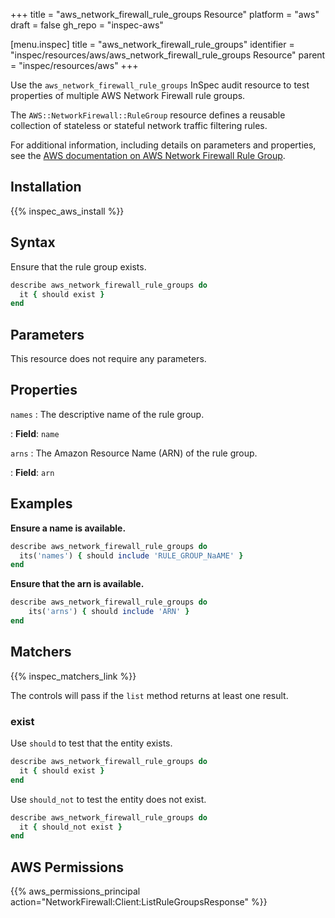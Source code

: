 +++
title = "aws_network_firewall_rule_groups Resource"
platform = "aws"
draft = false
gh_repo = "inspec-aws"

[menu.inspec]
title = "aws_network_firewall_rule_groups"
identifier = "inspec/resources/aws/aws_network_firewall_rule_groups Resource"
parent = "inspec/resources/aws"
+++

Use the `aws_network_firewall_rule_groups` InSpec audit resource to test properties of multiple AWS Network Firewall rule groups.

The `AWS::NetworkFirewall::RuleGroup` resource defines a reusable collection of stateless or stateful network traffic filtering rules.

For additional information, including details on parameters and properties, see the [AWS documentation on AWS Network Firewall Rule Group](https://docs.aws.amazon.com/AWSCloudFormation/latest/UserGuide/aws-resource-networkfirewall-rulegroup.html).

## Installation

{{% inspec_aws_install %}}

## Syntax

Ensure that the rule group exists.

```ruby
describe aws_network_firewall_rule_groups do
  it { should exist }
end
```

## Parameters

This resource does not require any parameters.

## Properties

`names`
: The descriptive name of the rule group.

: **Field**: `name`

`arns`
: The Amazon Resource Name (ARN) of the rule group.

: **Field**: `arn`

## Examples

**Ensure a name is available.**

```ruby
describe aws_network_firewall_rule_groups do
  its('names') { should include 'RULE_GROUP_NaAME' }
end
```

**Ensure that the arn is available.**

```ruby
describe aws_network_firewall_rule_groups do
    its('arns') { should include 'ARN' }
end
```

## Matchers

{{% inspec_matchers_link %}}

The controls will pass if the `list` method returns at least one result.

### exist

Use `should` to test that the entity exists.

```ruby
describe aws_network_firewall_rule_groups do
  it { should exist }
end
```

Use `should_not` to test the entity does not exist.

```ruby
describe aws_network_firewall_rule_groups do
  it { should_not exist }
end
```

## AWS Permissions

{{% aws_permissions_principal action="NetworkFirewall:Client:ListRuleGroupsResponse" %}}
